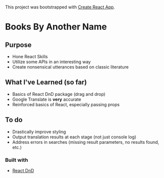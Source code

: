 This project was bootstrapped with [Create React App](https://github.com/facebook/create-react-app).

# Books By Another Name

## Purpose
 * Hone React Skills
 * Utilize some APIs in an interesting way
 * Create nonsensical utterances based on classic literature
 
 ## What I've Learned (so far)
 * Basics of React DnD package (drag and drop)
 * Google Translate is **very** accurate
 * Reinforced basics of React, especially passing props
 
 
 ## To do
 * Drastically improve styling
 * Output translation results at each stage (not just console log)
 * Address errors in searches (missing result parameters, no results found, etc.)
 
 ### Built with
 * [React DnD](https://github.com/react-dnd/react-dnd)